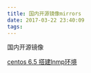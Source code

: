 ```yaml
---
title: 国内开源镜像mirrors
date: 2017-03-22 23:40:09
tags:
---
```


国内开源镜像 

[centos 6.5 搭建lnmp环境](http://ju.outofmemory.cn/entry/77706)